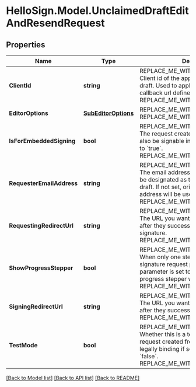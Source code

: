 # HelloSign.Model.UnclaimedDraftEditAndResendRequest

## Properties

Name | Type | Description | Notes
------------ | ------------- | ------------- | -------------
**ClientId** | **string** | REPLACE_ME_WITH_DESCRIPTION_BEGIN Client id of the app used to create the draft. Used to apply the branding and callback url defined for the app. REPLACE_ME_WITH_DESCRIPTION_END | 
**EditorOptions** | [**SubEditorOptions**](SubEditorOptions.md) | REPLACE_ME_WITH_DESCRIPTION_BEGIN  REPLACE_ME_WITH_DESCRIPTION_END | [optional] 
**IsForEmbeddedSigning** | **bool** | REPLACE_ME_WITH_DESCRIPTION_BEGIN The request created from this draft will also be signable in embedded mode if set to &#x60;true&#x60;. REPLACE_ME_WITH_DESCRIPTION_END | [optional] 
**RequesterEmailAddress** | **string** | REPLACE_ME_WITH_DESCRIPTION_BEGIN The email address of the user that should be designated as the requester of this draft. If not set, original requester&#39;s email address will be used. REPLACE_ME_WITH_DESCRIPTION_END | [optional] 
**RequestingRedirectUrl** | **string** | REPLACE_ME_WITH_DESCRIPTION_BEGIN The URL you want signers redirected to after they successfully request a signature. REPLACE_ME_WITH_DESCRIPTION_END | [optional] 
**ShowProgressStepper** | **bool** | REPLACE_ME_WITH_DESCRIPTION_BEGIN When only one step remains in the signature request process and this parameter is set to &#x60;false&#x60; then the progress stepper will be hidden. REPLACE_ME_WITH_DESCRIPTION_END | [optional] [default to true]
**SigningRedirectUrl** | **string** | REPLACE_ME_WITH_DESCRIPTION_BEGIN The URL you want signers redirected to after they successfully sign. REPLACE_ME_WITH_DESCRIPTION_END | [optional] 
**TestMode** | **bool** | REPLACE_ME_WITH_DESCRIPTION_BEGIN Whether this is a test, the signature request created from this draft will not be legally binding if set to &#x60;true&#x60;. Defaults to &#x60;false&#x60;. REPLACE_ME_WITH_DESCRIPTION_END | [optional] [default to false]

[[Back to Model list]](../README.md#documentation-for-models) [[Back to API list]](../README.md#documentation-for-api-endpoints) [[Back to README]](../README.md)

